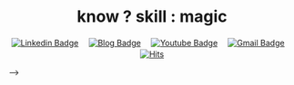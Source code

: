 <div align = "center">
<!--   <h1><strong>Be crazy about automation</strong></h1><br> -->
  <h1><strong>know ? skill : magic</strong></h1>
</div>

<div align = "center">
<!--   (　) 전각문자(띄어쓰기)-->

  [![Linkedin Badge](http://img.shields.io/badge/-LinkedIn-blue?style=flat&logo=Linkedin&link=https://www.linkedin.com/in/%EC%83%81%ED%98%84-%EC%9E%A5-0a0932254/)](https://www.linkedin.com/in/%EC%83%81%ED%98%84-%EC%9E%A5-0a0932254/)　
  [![Blog Badge](http://img.shields.io/badge/-Blog-20C997?style=flat&logo=Bloglovin&link=https://firstquarter.tistory.com/)](https://firstquarter.tistory.com/)　
  [![Youtube Badge](https://img.shields.io/badge/Youtube-C4302B?style=flat&logo=youtube&link=https://www.youtube.com/channel/UCZbgw-o-kYIwYlqOWIXmH3Q)](https://www.youtube.com/channel/UCZbgw-o-kYIwYlqOWIXmH3Q)　
  [![Gmail Badge](https://img.shields.io/badge/Gmail-FFD400?style=flat&logo=Gmail&logoColor=white&link=mailto:firstquarter.jang@gmail.com)](mailto:firstquarter.jang@gmail.com)　
  [![Hits](https://hits.seeyoufarm.com/api/count/incr/badge.svg?url=https%3A%2F%2Fgithub.com%2Ffirstquarter-J&count_bg=%2379C83D&title_bg=%23555555&icon=&icon_color=%23E7E7E7&title=hits&edge_flat=false)](https://hits.seeyoufarm.com)　
  
</div>

<!-- <div align = "center">
<!--   
  <img src="https://img.shields.io/badge/Gmail-D14836?style=for-the-badge&logo=gmail&logoColor=white"/>
  <img src="https://img.shields.io/badge/JavaScript-F7DF1E?style=for-the-badge&logo=javascript&logoColor=black"/>
  <img src="https://img.shields.io/badge/HTML5-E34F26?style=for-the-badge&logo=html5&logoColor=white"/>
  <img src="https://img.shields.io/badge/CSS3-1572B6?style=for-the-badge&logo=css3&logoColor=white"/>
  <img src="https://img.shields.io/badge/TypeScript-007ACC?style=for-the-badge&logo=typescript&logoColor=white"/>
  <img src="https://img.shields.io/badge/MongoDB-4EA94B?style=for-the-badge&logo=mongodb&logoColor=white"/>
  <img src="https://img.shields.io/badge/MySQL-00000F?style=for-the-badge&logo=mysql&logoColor=white"/>
  <img src=""/>
  <img alt="NodeJS" src="https://img.shields.io/badge/node.js-%2343853D.svg?style=for-the-badge&logo=node-dot-js&logoColor=white"/>
  <img alt="NodeJS" src="https://img.shields.io/badge/node.js-%2343853D.svg?style=flat&logo=node-dot-js&logoColor=white"/>
  <img src="https://img.shields.io/badge/node.js-339933?style=flat&logo=node.js&logoColor=white"/>
  <img alt="NodeJS" src="https://img.shields.io/badge/node.js-%2343853D.svg?style=flat&logo=node-dot-js&logoColor=white"/>
-->

  <!-- <img src="https://img.shields.io/badge/TypeScript-007ACC?style=flat&logo=TypeScript&logoColor=white"/>　-->
  <!-- <img src="https://img.shields.io/badge/Node.js-339933?style=flat&logo=Node.js&logoColor=white"/>　 -->
  <!-- <img src="https://img.shields.io/badge/Go-00ADD8?style=flat&logo=Go&logoColor=white"/>　-->
  <!-- <img src="https://img.shields.io/badge/AWS-E47911?style=flat&logo=Amazon%20AWS&logoColor=white"/>　-->
  <!-- <img src="https://img.shields.io/badge/MySQL-4479A1?style=flat&logo=MySQL&logoColor=white"/>　-->

<!--  <img src="https://img.shields.io/badge/MongoDB-47A248?style=flat&logo=MongoDB&logoColor=white"/>　-->
<!--   <img src="https://img.shields.io/badge/HTML-E34F26?style=flat&logo=HTML5&logoColor=white"/>　 -->
<!--   <img src="https://img.shields.io/badge/CSS-1572B6?style=flat&logo=CSS3&logoColor=white"/>　 -->
<!--   <img src="https://img.shields.io/badge/Vue.js-4FC08D?style=flat&logo=Vue.js&logoColor=white"/>　 -->
<!--   <img src="https://img.shields.io/badge/JavaScript-F7DF1E?style=flat&logo=JavaScript&logoColor=white"/>　 -->
<!--   <img src="https://img.shields.io/badge/Python-3776AB?style=flat&logo=Python&logoColor=white"/>　 -->
<!--   <img src="https://img.shields.io/badge/Git-F05032?style=flat&logo=Git&logoColor=white"/> -->
</div> -->

<!-- <br> -->

<!-- <div align="center"> -->
<!-- <div> -->
  
<!-- [![Top Langs](https://github-readme-stats.vercel.app/api/top-langs/?username=firstquarter-J&layout=compact&hide=Shell,Batchifile,PowerShell&langs_count=6&theme=react)](https://github.com/firstquarter-J/github-readme-stats)[![Anurag's GitHub stats](https://github-readme-stats.vercel.app/api?username=firstquarter-J&theme=react&hide=prs&count_private=true&show_icons=true&)](https://github.com/firstquarter-J/github-readme-stats) -->
  
  <!-- [![Anurag's GitHub stats](https://github-readme-stats.vercel.app/api?username=firstquarter-J&theme=react&hide=prs&count_private=true&show_icons=true&)](https://github.com/firstquarter-J/github-readme-stats) -->
  <!-- [![Anurag's GitHub stats](https://github-readme-stats.vercel.app/api?username=firstquarter-J&theme=react&hide=prs&count_private=true&show_icons=true&include_all_commits=true&token=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)] -->
  <!-- ![Anurag's GitHub stats](https://github-readme-stats.vercel.app/api?username=firstquarter-J&theme=react&hide=prs&count_private=true&show_icons=true&include_all_commits=true&cache_seconds=1800&token=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) -->
  
<!-- </div> -->
